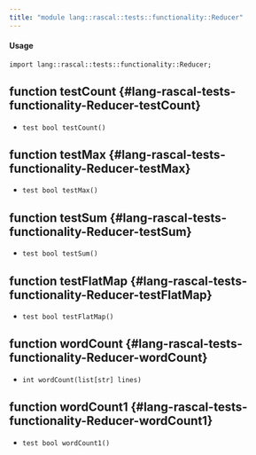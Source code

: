 ```yaml
---
title: "module lang::rascal::tests::functionality::Reducer"
---
```


#### Usage

`import lang::rascal::tests::functionality::Reducer;`

## function testCount {#lang-rascal-tests-functionality-Reducer-testCount}

* ``test bool testCount()``

## function testMax {#lang-rascal-tests-functionality-Reducer-testMax}

* ``test bool testMax()``

## function testSum {#lang-rascal-tests-functionality-Reducer-testSum}

* ``test bool testSum()``

## function testFlatMap {#lang-rascal-tests-functionality-Reducer-testFlatMap}

* ``test bool testFlatMap()``

## function wordCount {#lang-rascal-tests-functionality-Reducer-wordCount}

* ``int wordCount(list[str] lines)``

## function wordCount1 {#lang-rascal-tests-functionality-Reducer-wordCount1}

* ``test bool wordCount1()``

